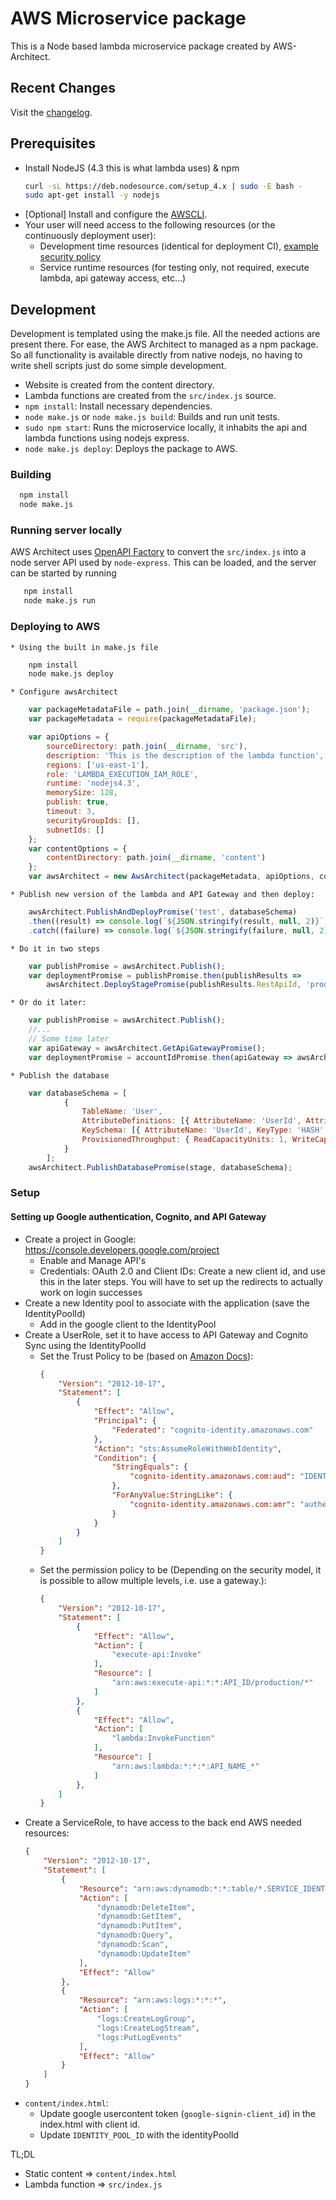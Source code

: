 # AWS Microservice package
This is a Node based lambda microservice package created by AWS-Architect.

## Recent Changes
Visit the [changelog](CHANGELOG.md).

## Prerequisites

* Install NodeJS (4.3 this is what lambda uses) & npm
  ```bash
  curl -sL https://deb.nodesource.com/setup_4.x | sudo -E bash -
  sudo apt-get install -y nodejs
  ```
* [Optional] Install and configure the [AWSCLI](http://docs.aws.amazon.com/cli/latest/userguide/installing.html).
* Your user will need access to the following resources (or the continuously deployment user):
	* Development time resources (identical for deployment CI), [example security policy](./bin/deployment-policy.json)
	* Service runtime resources (for testing only, not required, execute lambda, api gateway access, etc...)

## Development
Development is templated using the make.js file. All the needed actions are present there. For ease, the AWS Architect to managed as a npm package. So all functionality is available directly from native nodejs, no having to write shell scripts just do some simple development.

* Website is created from the content directory.
* Lambda functions are created from the `src/index.js` source.
* `npm install`: Install necessary dependencies.
* `node make.js` or `node make.js build`: Builds and run unit tests.
* `sudo npm start`: Runs the microservice locally, it inhabits the api and lambda functions using nodejs express.
* `node make.js deploy`: Deploys the package to AWS.

### Building

  ```bash
  	npm install
  	node make.js
  ```

### Running server locally
AWS Architect uses [OpenAPI Factory](https://github.com/wparad/node-openapi-factory) to convert the `src/index.js` into a node server API used by `node-express`.  This can be loaded, and the server can be started by running

```bash
   npm install
   node make.js run
```

### Deploying to AWS

	* Using the built in make.js file

```bash
	npm install
	node make.js deploy
```
	* Configure awsArchitect

```javascript
	var packageMetadataFile = path.join(__dirname, 'package.json');
	var packageMetadata = require(packageMetadataFile);

	var apiOptions = {
		sourceDirectory: path.join(__dirname, 'src'),
		description: 'This is the description of the lambda function',
		regions: ['us-east-1'],
		role: 'LAMBDA_EXECUTION_IAM_ROLE',
		runtime: 'nodejs4.3',
		memorySize: 128,
		publish: true,
		timeout: 3,
		securityGroupIds: [],
		subnetIds: []
	};
	var contentOptions = {
		contentDirectory: path.join(__dirname, 'content')
	};
	var awsArchitect = new AwsArchitect(packageMetadata, apiOptions, contentOptions);
```

	* Publish new version of the lambda and API Gateway and then deploy:

```javascript
    awsArchitect.PublishAndDeployPromise('test', databaseSchema)
    .then((result) => console.log(`${JSON.stringify(result, null, 2)}`))
    .catch((failure) => console.log(`${JSON.stringify(failure, null, 2)}`));
```

	* Do it in two steps

```javascript
	var publishPromise = awsArchitect.Publish();
	var deploymentPromise = publishPromise.then(publishResults => 					
    	awsArchitect.DeployStagePromise(publishResults.RestApiId, 'production', publishResults.LambdaVersion));
```

	* Or do it later:

```javascript
    var publishPromise = awsArchitect.Publish();
    //...
    // Some time later
    var apiGateway = awsArchitect.GetApiGatewayPromise();
    var deploymentPromise = accountIdPromise.then(apiGateway => awsArchitect.DeployStagePromise(apiGateway.Id, 'production', 'Specific_Lambda_Version'));
```

	* Publish the database

``` javascript
	var databaseSchema = [
			{
				TableName: 'User',
				AttributeDefinitions: [{ AttributeName: 'UserId', AttributeType: 'S' }],
				KeySchema: [{ AttributeName: 'UserId', KeyType: 'HASH' }],
				ProvisionedThroughput: { ReadCapacityUnits: 1, WriteCapacityUnits: 1 }
			}
		];
	awsArchitect.PublishDatabasePromise(stage, databaseSchema);
```

### Setup

#### Setting up Google authentication, Cognito, and API Gateway

* Create a project in Google: https://console.developers.google.com/project
	* Enable and Manage API's
	* Credentials: OAuth 2.0 and Client IDs: Create a new client id, and use this in the later steps.	You will have to set up the redirects to actually work on login successes
* Create a new Identity pool to associate with the application (save the IdentityPoolId)
	* Add in the google client to the IdentityPool
* Create a UserRole, set it to have access to API Gateway and Cognito Sync using the IdentityPoolId
	* Set the Trust Policy to be (based on [Amazon Docs](http://docs.aws.amazon.com/IAM/latest/UserGuide/id_roles_create_for-idp_oidc.html)):
		```json
		{
			"Version": "2012-10-17",
			"Statement": [
				{
					"Effect": "Allow",
					"Principal": {
						"Federated": "cognito-identity.amazonaws.com"
					},
					"Action": "sts:AssumeRoleWithWebIdentity",
					"Condition": {
						"StringEquals": {
							"cognito-identity.amazonaws.com:aud": "IDENTITY_POOL_ID"
						},
						"ForAnyValue:StringLike": {
							"cognito-identity.amazonaws.com:amr": "authenticated"
						}
					}
				}
			]
		}
		```
	* Set the permission policy to be (Depending on the security model, it is possible to allow multiple levels, i.e. use a gateway.):
		```json
		{
			"Version": "2012-10-17",
			"Statement": [
				{
					"Effect": "Allow",
					"Action": [
						"execute-api:Invoke"
					],
					"Resource": [
						"arn:aws:execute-api:*:*:API_ID/production/*"
					]
				},
				{
					"Effect": "Allow",
					"Action": [
						"lambda:InvokeFunction"
					],
					"Resource": [
						"arn:aws:lambda:*:*:*:API_NAME_*"
					]
				},
			]
		}
		```
* Create a ServiceRole, to have access to the back end AWS needed resources:
	```json
	{
		"Version": "2012-10-17",
		"Statement": [
			{
				"Resource": "arn:aws:dynamodb:*:*:table/*.SERVICE_IDENTIFIER.*",
				"Action": [
					"dynamodb:DeleteItem",
					"dynamodb:GetItem",
					"dynamodb:PutItem",
					"dynamodb:Query",
					"dynamodb:Scan",
					"dynamodb:UpdateItem"
				],
				"Effect": "Allow"
			},
			{
				"Resource": "arn:aws:logs:*:*:*",
				"Action": [
					"logs:CreateLogGroup",
					"logs:CreateLogStream",
					"logs:PutLogEvents"
				],
				"Effect": "Allow"
			}
		]
	}
	```
* `content/index.html`:
	* Update google usercontent token (`google-signin-client_id`) in the index.html with client id.
	* Update `IDENTITY_POOL_ID` with the identityPoolId

TL;DL

* Static content => `content/index.html`
* Lambda function => `src/index.js`